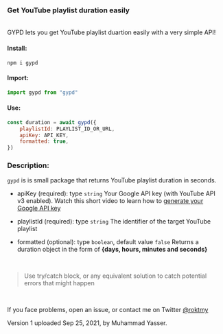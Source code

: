 ### Get YouTube playlist duration easily

<br>
GYPD lets you get YouTube playlist duartion easily with a very simple API!

#### Install:

```
npm i gypd
```

#### Import:

```js
import gypd from "gypd"
```

#### Use:

```js
const duration = await gypd({
	playlistId: PLAYLIST_ID_OR_URL,
	apiKey: API_KEY,
	formatted: true,
})
```

### Description:

`gypd` is is small package that returns YouTube playlist duration in seconds.


- apiKey (required): type `string`
 Your Google API key (with YouTube API v3 enabled). Watch this short video to learn how to [generate your Google API key](https://youtu.be/Jl9Nitf8PJs)

- playlistId (required):  type `string`
 The identifier of the target YouTube playlist

- formatted (optional): type `boolean`, default value `false`
  Returns a duration object in the form of **{days, hours, minutes and seconds}**

<br>

> Use try/catch block, or any equivalent solution to catch potential errors that might happen

<br>

If you face problems, open an issue, or contact me on Twitter [@roktmy](https://twitter.com/roktmy)

Version 1 uploaded Sep 25, 2021, by Muhammad Yasser.
